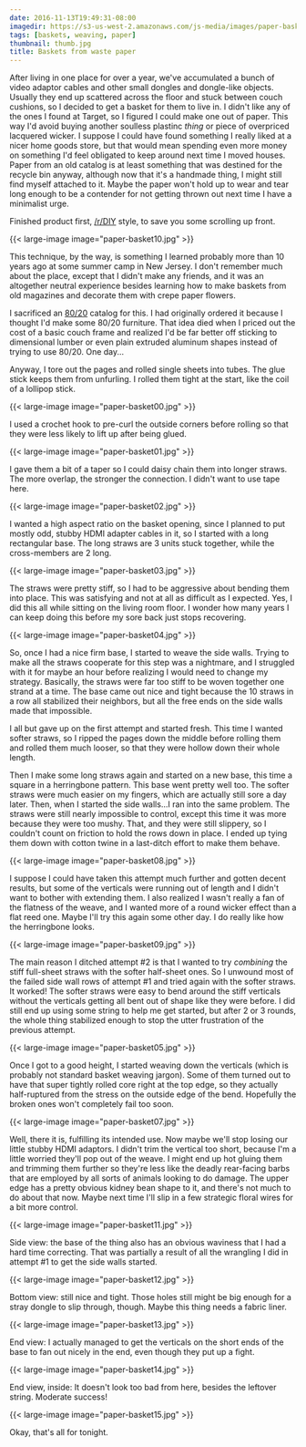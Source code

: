 ```yaml
---
date: 2016-11-13T19:49:31-08:00
imagedir: https://s3-us-west-2.amazonaws.com/js-media/images/paper-baskets
tags: [baskets, weaving, paper]
thumbnail: thumb.jpg
title: Baskets from waste paper
---
```


After living in one place for over a year, we've accumulated a bunch of video adaptor cables and other small dongles and dongle-like objects. Usually they end up scattered across the floor and stuck between couch cushions, so I decided to get a basket for them to live in. I didn't like any of the ones I found at Target, so I figured I could make one out of paper. This way I'd avoid buying another soulless plastinc *thing* or piece of overpriced lacquered wicker. I suppose I could have found something I really liked at a nicer home goods store, but that would mean spending even more money on something I'd feel obligated to keep around next time I moved houses. Paper from an old catalog is at least something that was destined for the recycle bin anyway, although now that it's a handmade thing, I might still find myself attached to it. Maybe the paper won't hold up to wear and tear long enough to be a contender for not getting thrown out next time I have a minimalist urge.

Finished product first, [/r/DIY](https://www.reddit.com/r/DIY/) style, to save you some scrolling up front.

{{< large-image image="paper-basket10.jpg" >}}

This technique, by the way, is something I learned probably more than 10 years ago at some summer camp in New Jersey. I don't remember much about the place, except that I didn't make any friends, and it was an altogether neutral experience besides learning how to make baskets from old magazines and decorate them with crepe paper flowers.

I sacrificed an [80/20](https://8020.net/) catalog for this. I had originally ordered it because I thought I'd make some 80/20 furniture. That idea died when I priced out the cost of a basic couch frame and realized I'd be far better off sticking to dimensional lumber or even plain extruded aluminum shapes instead of trying to use 80/20. One day...

Anyway, I tore out the pages and rolled single sheets into tubes. The glue stick keeps them from unfurling. I rolled them tight at the start, like the coil of a lollipop stick.

{{< large-image image="paper-basket00.jpg" >}}

I used a crochet hook to pre-curl the outside corners before rolling so that they were less likely to lift up after being glued.

{{< large-image image="paper-basket01.jpg" >}}

I gave them a bit of a taper so I could daisy chain them into longer straws. The more overlap, the stronger the connection. I didn't want to use tape here.

{{< large-image image="paper-basket02.jpg" >}}

I wanted a high aspect ratio on the basket opening, since I planned to put mostly odd, stubby HDMI adapter cables in it, so I started with a long rectangular base. The long straws are 3 units stuck together, while the cross-members are 2 long.

{{< large-image image="paper-basket03.jpg" >}}

The straws were pretty stiff, so I had to be aggressive about bending them into place. This was satisfying and not at all as difficult as I expected. Yes, I did this all while sitting on the living room floor. I wonder how many years I can keep doing this before my sore back just stops recovering.

{{< large-image image="paper-basket04.jpg" >}}

So, once I had a nice firm base, I started to weave the side walls. Trying to make all the straws cooperate for this step was a nightmare, and I struggled with it for maybe an hour before realizing I would need to change my strategy. Basically, the straws were far too stiff to be woven together one strand at a time. The base came out nice and tight because the 10 straws in a row all stabilized their neighbors, but all the free ends on the side walls made that impossible.

I all but gave up on the first attempt and started fresh. This time I wanted softer straws, so I ripped the pages down the middle before rolling them and rolled them much looser, so that they were hollow down their whole length.

Then I make some long straws again and started on a new base, this time a square in a herringbone pattern. This base went pretty well too. The softer straws were much easier on my fingers, which are actually still sore a day later. Then, when I started the side walls...I ran into the same problem. The straws were still nearly impossible to control, except this time it was more because they were too mushy. That, and they were still slippery, so I couldn't count on friction to hold the rows down in place. I ended up tying them down with cotton twine in a last-ditch effort to make them behave.

{{< large-image image="paper-basket08.jpg" >}}

I suppose I could have taken this attempt much further and gotten decent results, but some of the verticals were running out of length and I didn't want to bother with extending them. I also realized I wasn't really a fan of the flatness of the weave, and I wanted more of a round wicker effect than a flat reed one. Maybe I'll try this again some other day. I do really like how the herringbone looks.

{{< large-image image="paper-basket09.jpg" >}}

The main reason I ditched attempt #2 is that I wanted to try *combining* the stiff full-sheet straws with the softer half-sheet ones. So I unwound most of the failed side wall rows of attempt #1 and tried again with the softer straws. It worked! The softer straws were easy to bend around the stiff verticals without the verticals getting all bent out of shape like they were before. I did still end up using some string to help me get started, but after 2 or 3 rounds, the whole thing stabilized enough to stop the utter frustration of the previous attempt.

{{< large-image image="paper-basket05.jpg" >}}

Once I got to a good height, I started weaving down the verticals (which is probably not standard basket weaving jargon). Some of them turned out to have that super tightly rolled core right at the top edge, so they actually half-ruptured from the stress on the outside edge of the bend. Hopefully the broken ones won't completely fail too soon.

{{< large-image image="paper-basket07.jpg" >}}

Well, there it is, fulfilling its intended use. Now maybe we'll stop losing our little stubby HDMI adaptors. I didn't trim the vertical too short, because I'm a little worried they'll pop out of the weave. I might end up hot gluing them and trimming them further so they're less like the deadly rear-facing barbs that are employed by all sorts of animals looking to do damage. The upper edge has a pretty obvious kidney bean shape to it, and there's not much to do about that now. Maybe next time I'll slip in a few strategic floral wires for a bit more control.

{{< large-image image="paper-basket11.jpg" >}}

Side view: the base of the thing also has an obvious waviness that I had a hard time correcting. That was partially a result of all the wrangling I did in attempt #1 to get the side walls started.

{{< large-image image="paper-basket12.jpg" >}}

Bottom view: still nice and tight. Those holes still might be big enough for a stray dongle to slip through, though. Maybe this thing needs a fabric liner.

{{< large-image image="paper-basket13.jpg" >}}

End view: I actually managed to get the verticals on the short ends of the base to fan out nicely in the end, even though they put up a fight.

{{< large-image image="paper-basket14.jpg" >}}

End view, inside: It doesn't look too bad from here, besides the leftover string. Moderate success!

{{< large-image image="paper-basket15.jpg" >}}

Okay, that's all for tonight.
